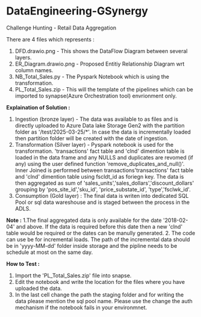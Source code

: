 # DataEngineering-GSynergy
Challenge Hunting - Retail Data Aggregation

There are 4 files which represents : 
1. DFD.drawio.png -  This shows the DataFlow Diagram between several layers.
2. ER_Diagram.drawio.png - Proposed Entitiy Relationship Diagram wrt column names.
3. NB_Total_Sales.py - The Pyspark Notebook which is using the transformation.
4. PL_Total_Sales.zip - This will the template of the pipelines which can be imported to synapse(Azure Orchestration tool) envrionment only.


**Explaination of Solution :**
1. Ingestion (bronze layer) - The data was available to as files and is directly uploaded to Azure Data lake Storage Gen2 with the partition folder as '/test/2025-03-25/*'. In case the data is incrementally loaded then partition folder will be created with the date of ingestion.
2. Transformation (Silver layer) - Pyspark notebook is used for the transformation.
   'transactions' fact table and 'clnd' dimention table is loaded in the data frame and any NULLS and duplicates are revomed (if any) using the user defined function 'remove_duplicates_and_null()'.
   Inner Joined is performed between transactions'transactions' fact table and 'clnd' dimention table using fscldt_id as foriegn key.
   The data is then aggregated as sum of 'sales_units','sales_dollars','discount_dollars' grouping by 'pos_site_id','sku_id', 'price_substate_id', 'type','fsclwk_id'.
3. Consumption (Gold layer) : The final data is writen into dedicated SQL Pool or sql data wareshouse and is staged between the process in the ADLS.

**Note :** 
1.The final aggregated data is only available for the date '2018-02-04' and above. If the data is required before this date then a new 'clnd' table would be required or the dates can be manully generated.
2. The code can use be for incremental loads. The path of the incremental data should be in 'yyyy-MM-dd' folder inside storage and the pipline needs to be schedule at most on the same day.



**How to Test :**
1. Import the 'PL_Total_Sales.zip' file into snapse.
2. Edit the notebook and write the location for the files where you have uploaded the data.
3. In the last cell change the path the staging folder and for writing the data please mention the sql pool name.
Please use the change the auth mechanism if the notebook fails in your environmnet.
   
